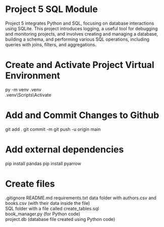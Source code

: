 # Project 5 SQL Module
Project 5 integrates Python and SQL, focusing on database interactions using SQLite. This project introduces logging, a useful tool for debugging and monitoring projects, and involves creating and managing a database, building a schema, and performing various SQL operations, including queries with joins, filters, and aggregations.

# Create and Activate Project Virtual Environment
py -m venv .venv  
.venv\Scripts\Activate

# Add and Commit Changes to Github
git add .
git commit -m
git push -u origin main

# Add external dependencies
pip install pandas
pip install pyarrow

# Create files
.gitignore
README.md
requirements.txt
data folder with authors.csv and books.csv (with their data inside the file)  
SQL folder with a file called create_tables.sql  
book_manager.py (for Python code)  
project.db (database file created using Python code)  
